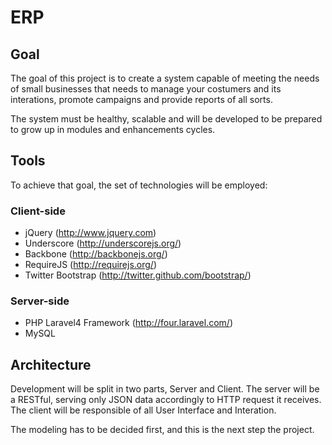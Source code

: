 ERP
===

## Goal

The goal of this project is to create a system capable of meeting the needs of small businesses that needs to manage your costumers and its interations, promote campaigns and provide reports of all  sorts.

The system must be healthy, scalable and will be developed to be prepared to grow up in modules and enhancements cycles.

## Tools

To achieve that goal, the set of technologies will be employed:

### Client-side
- jQuery (<http://www.jquery.com>)
- Underscore (<http://underscorejs.org/>)
- Backbone (<http://backbonejs.org/>)
- RequireJS (<http://requirejs.org/>)
- Twitter Bootstrap (<http://twitter.github.com/bootstrap/>)

### Server-side
- PHP Laravel4 Framework (<http://four.laravel.com/>)
- MySQL

## Architecture 

Development will be split in two parts, Server and Client. The server will be a RESTful, serving only JSON data accordingly to HTTP request it receives. The client will be responsible of all User Interface and Interation.

The modeling has to be decided first, and this is the next step the project.
